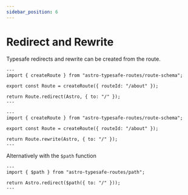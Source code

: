 ```yaml
---
sidebar_position: 6
---
```

# Redirect and Rewrite
Typesafe redirects and rewrite can be created from the route.
```tsx
---
import { createRoute } from "astro-typesafe-routes/route-schema";

export const Route = createRoute({ routeId: "/about" });

return Route.redirect(Astro, { to: "/" });
---
```

```tsx
---
import { createRoute } from "astro-typesafe-routes/route-schema";

export const Route = createRoute({ routeId: "/about" });

return Route.rewrite(Astro, { to: "/" });
---
```

Alternatively with the `$path` function
```tsx
---
import { $path } from "astro-typesafe-routes/path";

return Astro.redirect($path({ to: "/" }));
---
```
